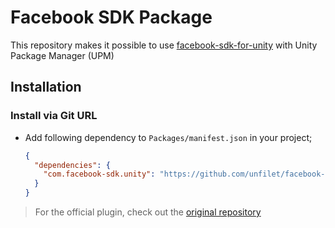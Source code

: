 # Facebook SDK Package

This repository makes it possible to use [facebook-sdk-for-unity](https://github.com/facebook/facebook-sdk-for-unity) with Unity Package Manager (UPM)

## Installation

### Install via Git URL

- Add following dependency to `Packages/manifest.json` in your project;

  ```json
  {
    "dependencies": {
      "com.facebook-sdk.unity": "https://github.com/unfilet/facebook-unity-sdk.git#9.0.0"
    }
  }
  ```

> For the official plugin, check out the [original repository](https://github.com/facebook/facebook-sdk-for-unity)
